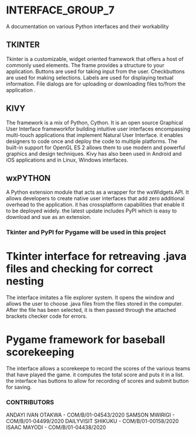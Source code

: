 # INTERFACE_GROUP_7
 A documentation on various Python interfaces and their workability
## TKINTER
Tkinter is a customizable, widget oriented framework that offers a host of commonly used elements. 
The frame provides a structure to your application.
Buttons are used for taking input from the user.
Checkbuttons are used for making selections.
Labels are used for displaying textual information.
File dialogs are for uploading or downloading files to/from the application .
## KIVY
The framework is a mix of Python, Cython. It is an open source Graphical User Interface frameworkfor building intuitive user interfaces encompassing multi-touch applications that implement Natural User Interface. it enables designers to code once and deploy the code to multiple platforms. The built-in support for OpenGL ES 2 allows them to use modern and powerful graphics and design techniques.
Kivy has also been used in Android and iOS applications and in Linux, Windows interfaces.
## wxPYTHON
A Python extension module that acts as a wrapper for the wxWidgets API. It allows developers to create native user interfaces that add zero additional overhead to the application. it has crossplatform capabilities that enable it to be deployed widely.
the latest update includes PyPI which is easy to download and sue as an extension.
### Tkinter and PyPI for Pygame will be used in this project
# Tkinter interface for retreaving .java files and checking for correct nesting
The interface imitates a file explorer system. It opens the window and allows the user to choose .java files from the files stored in the computer. After the file has been selected, it is then passed through the attached brackets checker code for errors.
# Pygame framework for baseball scorekeeping
The interface allows a scorekeepe to record the scores of the various teams that have played the game. it computes the total score and puts it in a list. the interface has buttons to allow for recording of scores and submit button for saving.
### CONTRIBUTORS
ANDAYI IVAN OTAKWA - COM/B/01-04543/2020
SAMSON MWIRIGI - COM/B/01-04499/2020
DAILYVISIT SHIKUKU - COM/B/01-00158/2020
ISAAC MAYODI - COM/B/01-04438/2020
